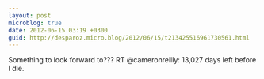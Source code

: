 ```yaml
---
layout: post
microblog: true
date: 2012-06-15 03:19 +0300
guid: http://desparoz.micro.blog/2012/06/15/t213425516961730561.html
---
```

Something to look forward to??? RT @cameronreilly: 13,027 days left before I die.
